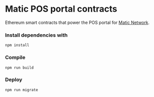 # Matic POS portal contracts

Ethereum smart contracts that power the POS portal for [Matic Network](https://matic.network).

### Install dependencies with

```
npm install
```

### Compile
```
npm run build
```

### Deploy
```
npm run migrate
```
